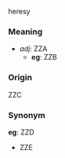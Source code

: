 heresy
### Meaning
+ _adj_: ZZA
    + __eg__: ZZB

### Origin

ZZC

### Synonym

__eg__: ZZD

+ ZZE


